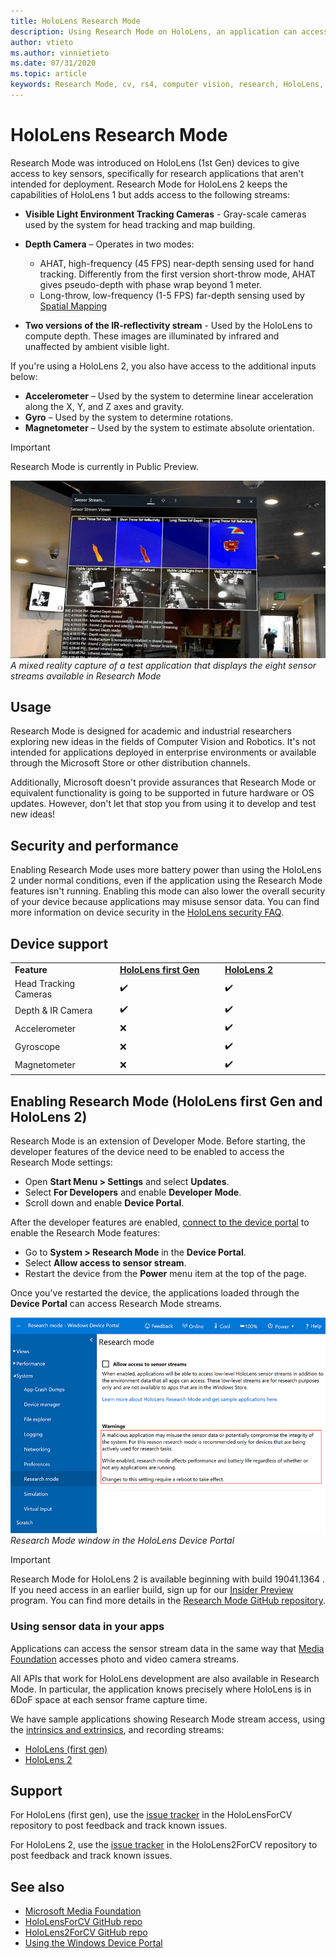 ```yaml
---
title: HoloLens Research Mode
description: Using Research Mode on HoloLens, an application can access key device sensor streams (depth, environment tracking, and IR-reflectivity).
author: vtieto
ms.author: vinnietieto
ms.date: 07/31/2020
ms.topic: article
keywords: Research Mode, cv, rs4, computer vision, research, HoloLens, HoloLens 2
---
```



# HoloLens Research Mode

Research Mode was introduced on HoloLens (1st Gen) devices to give access to key sensors, specifically for research applications that aren't intended for deployment.  Research Mode for HoloLens 2 keeps the capabilities of HoloLens 1 but adds access to the following streams:

* **Visible Light Environment Tracking Cameras** - Gray-scale cameras used by the system for head tracking and map building.
* **Depth Camera** – Operates in two modes:  
    + AHAT, high-frequency (45 FPS) near-depth sensing used for hand tracking. Differently from the first version short-throw mode, AHAT gives pseudo-depth with phase wrap beyond 1 meter. 
    + Long-throw, low-frequency (1-5 FPS) far-depth sensing used by [Spatial Mapping](../../design/spatial-mapping.md)

* **Two versions of the IR-reflectivity stream** - Used by the HoloLens to compute depth. These images are illuminated by infrared and unaffected by ambient visible light.

If you're using a HoloLens 2, you also have access to the additional inputs below:

* **Accelerometer** – Used by the system to determine linear acceleration along the X, Y, and Z axes and gravity.
* **Gyro** – Used by the system to determine rotations.
* **Magnetometer** – Used by the system to estimate absolute orientation.

> [!IMPORTANT]
> Research Mode is currently in Public Preview. 

![Research Mode app screenshot](images/sensor-stream-viewer.jpg)<br>
*A mixed reality capture of a test application that displays the eight sensor streams available in Research Mode*

## Usage

Research Mode is designed for academic and industrial researchers exploring new ideas in the fields of Computer Vision and Robotics.  It's not intended for applications deployed in enterprise environments or available through the Microsoft Store or other distribution channels.

Additionally, Microsoft doesn't provide assurances that Research Mode or equivalent functionality is going to be supported in future hardware or OS updates. However, don't let that stop you from using it to develop and test new ideas!

## Security and performance

Enabling Research Mode uses more battery power than using the HoloLens 2 under normal conditions, even if the application using the Research Mode features isn't running.  Enabling this mode can also lower the overall security of your device because applications may misuse sensor data.  You can find more information on device security in the [HoloLens security FAQ](/hololens/hololens-faq-security).  

## Device support
<table>
    <colgroup>
    <col width="33%" />
    <col width="33%" />
    <col width="33%" /> 
    </colgroup>
    <tr>
        <td><strong>Feature</strong></td>
        <td><a href="/hololens/hololens1-hardware"><strong>HoloLens first Gen</strong></a></td>
        <td><a href="/hololens/hololens2-hardware"><strong>HoloLens 2</strong></a></td>
    </tr>
     <tr>
        <td>Head Tracking Cameras</td>
        <td>✔️</td>
        <td>✔️</td>
    </tr>
    <tr>
        <td>Depth & IR Camera</td>
        <td>✔️</td>
        <td>✔️</td>
    </tr>
    <tr>
        <td>Accelerometer</td>
        <td>❌</td>
        <td>✔️</td>
    </tr>
    <tr>
        <td>Gyroscope</td>
        <td>❌</td>
        <td>✔️</td>
    </tr>
    <tr>
        <td>Magnetometer</td>
        <td>❌</td>
        <td>✔️</td>
    </tr>
</table>

## Enabling Research Mode (HoloLens first Gen and HoloLens 2)

Research Mode is an extension of Developer Mode. Before starting, the developer features of the device need to be enabled to access the Research Mode settings: 

* Open **Start Menu > Settings** and select **Updates**.
* Select **For Developers** and enable **Developer Mode**.
* Scroll down and enable **Device Portal**.

After the developer features  are enabled, [connect to the device portal](/windows/uwp/debug-test-perf/device-portal-hololens) to enable the Research Mode features:

* Go to **System > Research Mode** in the **Device Portal**.
* Select **Allow access to sensor stream**.
* Restart the device from the **Power** menu item at the top of the page.

Once you've restarted the device, the applications loaded through the **Device Portal** can access Research Mode streams.

![Research Mode tab of HoloLens Device Portal](images/ResearchModeDevPortal.png)<br>
*Research Mode window in the HoloLens Device Portal*

> [!IMPORTANT]
> Research Mode for HoloLens 2 is available beginning with build 19041.1364 . If you need access in an earlier build, sign up for our [Insider Preview](/hololens/hololens-insider) program. You can find more details in the [Research Mode GitHub repository](https://github.com/microsoft/HoloLens2ForCV).

### Using sensor data in your apps

Applications can access the sensor stream data in the same way that [Media Foundation](/windows/win32/medfound/microsoft-media-foundation-sdk) accesses photo and video camera streams. 

All APIs that work for HoloLens development are also available in Research Mode. In particular, the application  knows precisely where HoloLens is in 6DoF space at each sensor frame capture time.

We have sample applications showing Research Mode stream access, using the [intrinsics and extrinsics](/windows/mixed-reality/locatable-camera#locating-the-device-camera-in-the-world), and recording streams:
* [HoloLens (first gen)](https://github.com/Microsoft/HoloLensForCV)
* [HoloLens 2](https://github.com/microsoft/HoloLens2ForCV)

## Support

For HoloLens (first gen), use the [issue tracker](https://github.com/Microsoft/HololensForCV/issues) in the HoloLensForCV repository to post feedback and track known issues.

For HoloLens 2, use the [issue tracker](https://github.com/microsoft/HoloLens2ForCV/issues) in the HoloLens2ForCV repository to post feedback and track known issues.

## See also

* [Microsoft Media Foundation](/windows/win32/medfound/microsoft-media-foundation-sdk)
* [HoloLensForCV GitHub repo](https://github.com/Microsoft/HoloLensForCV)
* [HoloLens2ForCV GitHub repo](https://github.com/microsoft/HoloLens2ForCV)
* [Using the Windows Device Portal](using-the-windows-device-portal.md)